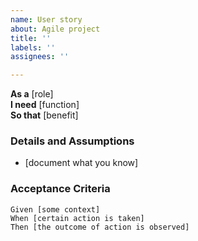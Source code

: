 ```yaml
---
name: User story
about: Agile project
title: ''
labels: ''
assignees: ''

---
```


**As a** [role]  
 **I need** [function]  
 **So that** [benefit]  
   
 ### Details and Assumptions
 * [document what you know]
   
 ### Acceptance Criteria 
 
   
 ```gherkin
 Given [some context]
 When [certain action is taken]
 Then [the outcome of action is observed]
 ```
